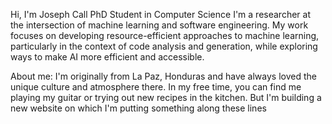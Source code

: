 Hi, I'm Joseph Call PhD Student in Computer Science
I'm a researcher at the intersection of machine learning and software engineering. My work focuses on developing resource-efficient approaches to machine learning, particularly in the context of code analysis and generation, while exploring ways to make AI more efficient and accessible.

About me: I'm originally from La Paz, Honduras and have always loved the unique culture and atmosphere there. In my free time, you can find me playing my guitar or trying out new recipes in the kitchen. But I'm building a new website on which I'm putting something along these lines

<div style="display: grid; grid-template-columns: repeat(4, 1fr); gap: 15px; padding: 5px;">
    <a href="https://jbcallv.netlify.app"><i class="fa-solid fa-globe fa-2x"></i></a>
    <a href="https://www.linkedin.com/in/jbcallv/"><i class="fa-brands fa-linkedin fa-2x"></i></a>
    <a href="https://x.com/"><i class="fa-brands fa-x-twitter fa-2x"></i></a>
    <a href="https://scholar.google.com/"><i class="fa-brands fa-google-scholar fa-2x"></i></a>
</div>